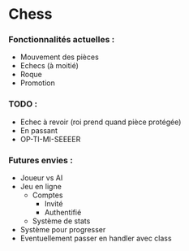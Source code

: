 # Chess

### Fonctionnalités actuelles :
* Mouvement des pièces
* Echecs (à moitié)
* Roque
* Promotion

### TODO :
* Echec à revoir (roi prend quand pièce protégée)
* En passant
* OP-TI-MI-SEEEER

### Futures envies :
* Joueur vs AI
* Jeu en ligne
  * Comptes
    * Invité
    * Authentifié
  * Système de stats
* Système pour progresser
* Eventuellement passer en handler avec class
